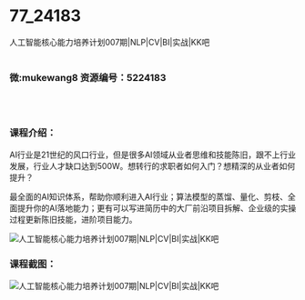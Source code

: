 # 77_24183
人工智能核心能力培养计划007期|NLP|CV|BI|实战|KK吧
<br/></br>
<h3>微:mukewang8 资源编号：5224183</h3>
<br/></br>
<h3>课程介绍：</h3>
<p>AI行业是21世纪的风口行业，但是很多AI领域从业者思维和技能陈旧，跟不上行业发展，行业人才缺口达到500W。想转行的求职者如何入门？想精深的从业者如何提升？</p>
<p>最全面的AI知识体系，帮助你顺利进入AI行业；算法模型的蒸馏、量化、剪枝、全面提升你的AI落地能力；更有可以写进简历中的大厂前沿项目拆解、企业级的实操过程更新陈旧技能，进阶项目能力。</p>
<p><img src="https://www.ko996.com/wp-content/uploads/img/2022/05/1-55-300x191.png" alt="人工智能核心能力培养计划007期|NLP|CV|BI|实战|KK吧"></p>
<div class="info-desc">
<h3>课程截图：</h3>
<p><img src="https://www.ko996.com/wp-content/uploads/img/2022/05/2-46.png" alt="人工智能核心能力培养计划007期|NLP|CV|BI|实战|KK吧"></p>


			
</div>
